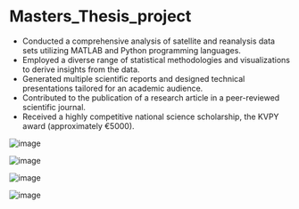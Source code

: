 # Masters_Thesis_project

- Conducted a comprehensive analysis of satellite and reanalysis data sets utilizing MATLAB and Python programming languages.
- Employed a diverse range of statistical methodologies and visualizations to derive insights from the data.
- Generated multiple scientific reports and designed technical presentations tailored for an academic audience.
- Contributed to the publication of a research article in a peer-reviewed scientific journal.
- Received a highly competitive national science scholarship, the KVPY award (approximately €5000).


![image](https://github.com/user-attachments/assets/715a3be0-674a-441a-938b-8d6893c7841a)

![image](https://github.com/user-attachments/assets/21eb4b84-06d2-4e44-868b-7b138638e16a)

![image](https://github.com/user-attachments/assets/b4945fa2-f86a-4660-a558-e65dd852d5e9)

![image](https://github.com/user-attachments/assets/b4d7e723-27b2-47af-ad44-12b7470b7b0a)
